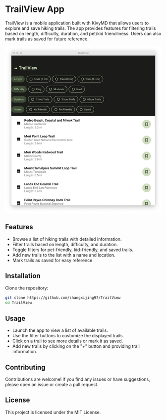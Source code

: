 # TrailView App

TrailView is a mobile application built with KivyMD that allows users to explore and save hiking trails. The app provides features for filtering trails based on length, difficulty, duration, and pet/kid friendliness. Users can also mark trails as saved for future reference.

![TrailView Screenshot](image/screenshot01.png)

## Features

- Browse a list of hiking trails with detailed information.
- Filter trails based on length, difficulty, and duration.
- Toggle filters for pet-friendly, kid-friendly, and saved trails.
- Add new trails to the list with a name and location.
- Mark trails as saved for easy reference.

## Installation

Clone the repository:

```bash
git clone https://github.com/zhangxijing97/TrailView
cd TrailView
```

## Usage

- Launch the app to view a list of available trails.
- Use the filter buttons to customize the displayed trails.
- Click on a trail to see more details or mark it as saved.
- Add new trails by clicking on the "+" button and providing trail information.

## Contributing

Contributions are welcome! If you find any issues or have suggestions, please open an issue or create a pull request.

## License

This project is licensed under the MIT License.
